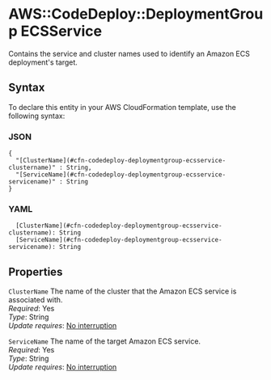 # AWS::CodeDeploy::DeploymentGroup ECSService<a name="aws-properties-codedeploy-deploymentgroup-ecsservice"></a>

 Contains the service and cluster names used to identify an Amazon ECS deployment's target\. 

## Syntax<a name="aws-properties-codedeploy-deploymentgroup-ecsservice-syntax"></a>

To declare this entity in your AWS CloudFormation template, use the following syntax:

### JSON<a name="aws-properties-codedeploy-deploymentgroup-ecsservice-syntax.json"></a>

```
{
  "[ClusterName](#cfn-codedeploy-deploymentgroup-ecsservice-clustername)" : String,
  "[ServiceName](#cfn-codedeploy-deploymentgroup-ecsservice-servicename)" : String
}
```

### YAML<a name="aws-properties-codedeploy-deploymentgroup-ecsservice-syntax.yaml"></a>

```
  [ClusterName](#cfn-codedeploy-deploymentgroup-ecsservice-clustername): String
  [ServiceName](#cfn-codedeploy-deploymentgroup-ecsservice-servicename): String
```

## Properties<a name="aws-properties-codedeploy-deploymentgroup-ecsservice-properties"></a>

`ClusterName`  <a name="cfn-codedeploy-deploymentgroup-ecsservice-clustername"></a>
 The name of the cluster that the Amazon ECS service is associated with\.   
*Required*: Yes  
*Type*: String  
*Update requires*: [No interruption](https://docs.aws.amazon.com/AWSCloudFormation/latest/UserGuide/using-cfn-updating-stacks-update-behaviors.html#update-no-interrupt)

`ServiceName`  <a name="cfn-codedeploy-deploymentgroup-ecsservice-servicename"></a>
 The name of the target Amazon ECS service\.   
*Required*: Yes  
*Type*: String  
*Update requires*: [No interruption](https://docs.aws.amazon.com/AWSCloudFormation/latest/UserGuide/using-cfn-updating-stacks-update-behaviors.html#update-no-interrupt)